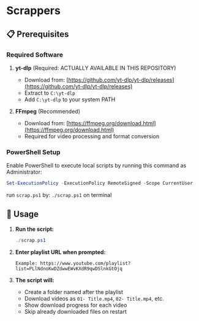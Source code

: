 # Scrappers

## 📋 Prerequisites

### Required Software

1. **yt-dlp** (Required: ACTUALLY AVAILABLE IN THIS REPOSITORY)

   - Download from: [https://github.com/yt-dlp/yt-dlp/releases](https://github.com/yt-dlp/yt-dlp/releases)
   - Extract to `C:\yt-dlp`
   - Add `C:\yt-dlp` to your system PATH

2. **FFmpeg** (Recommended)
   - Download from: [https://ffmpeg.org/download.html](https://ffmpeg.org/download.html)
   - Required for video processing and format conversion

### PowerShell Setup

Enable PowerShell to execute local scripts by running this command as Administrator:

```powershell
Set-ExecutionPolicy -ExecutionPolicy RemoteSigned -Scope CurrentUser
```

run `scrap.ps1` by: `./scrap.ps1` on terminal

## 📁 Usage

1. **Run the script:**

   ```powershell
   ./scrap.ps1
   ```

2. **Enter playlist URL when prompted:**

   ```
   Example: https://www.youtube.com/playlist?list=PLlNdnoKwDZdwwEWvKXdR9qwDSlnkGtOjq
   ```

3. **The script will:**
   - Create a folder named after the playlist
   - Download videos as `01- Title.mp4`, `02- Title.mp4`, etc.
   - Show download progress for each video
   - Skip already downloaded files on restart
